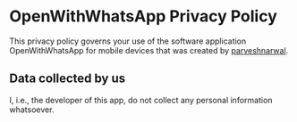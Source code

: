 # OpenWithWhatsApp Privacy Policy
This privacy policy governs your use of the software application OpenWithWhatsApp for mobile devices that was created by [parveshnarwal](https://github.com/parveshnarwal).

## Data collected by us
I, i.e., the developer of this app, do not collect any personal information whatsoever.
